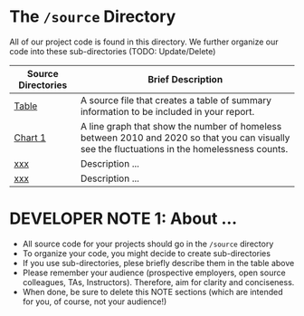 # The `/source` Directory

All of our project code is found in this directory.  We further organize our code into 
these sub-directories (TODO: Update/Delete)

|Source Directories | Brief Description|
|---------------| -----------------|
|[Table](https://github.com/info201a-au2022/project-group-3-section-ag/blob/main/source/Table.r) | A source file that creates a table of summary information to be included in your report.
|[Chart 1](https://github.com/info201a-au2022/project-group-3-section-ag/blob/main/source/Chart1_Homelessness_Trend.r) | A line graph that show the number of homeless between 2010 and 2020 so that you can visually see the fluctuations in the homelessness counts.
|[xxx](./xxx) | Description ... 
|[xxx](./xxx) | Description ... 

# DEVELOPER NOTE 1: About ... 
* All source code for your projects should go in the `/source` directory
* To organize your code, you might decide to create sub-directories
* If you use sub-directories, plese briefly describe them in the table above
* Please remember your audience (prospective employers, open source colleagues, TAs, Instructors). Therefore, 
aim for clarity and conciseness.
* When done, be sure to delete this NOTE sections (which are intended for you, of course, not your audience!)
